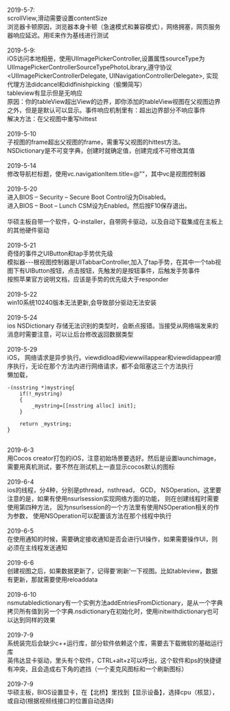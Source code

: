 2019-5-7:<br>
scrollView,滑动需要设置contentSize<br>
浏览器卡顿原因，浏览器本身卡顿（急速模式和兼容模式），网络拥塞，网页服务器响应延迟。用IE来作为基线进行测试<br>
<br>
2019-5-9:<br>
iOS访问本地相册，使用UIImagePickerController,设置属性sourceType为UIImagePickerControllerSourceTypePhotoLibrary,遵守协议<UIImagePickerControllerDelegate, UINavigationControllerDelegate>, 实现代理方法didcancel和didfinishpicking（偷懒简写）<br>
tableview有显示但是无响应<br>
原因：你的tableView超出View的边界，即你添加的tableView视图在父视图边界之外，但是是默认可以显示。事件响应机制里有：超出边界部分不响应事件<br>
解决方法：在父视图中重写hittest<br>
<br>
2019-5-10<br>
子视图的frame超出父视图的frame，需重写父视图的hittest方法。<br>
NSDictionary是不可变字典，创建时就确定值，创建完成不可修改其值<br>
<br>
2019-5-14<br>
修改导航栏标题，使用vc.navigationItem.title=@""，其中vc是视图控制器<br>
<br>
2019-5-20<br>
进入BIOS – Security – Secure Boot Control设为Disabled。<br>
进入BIOS – Boot – Lunch CSM设为Enabled。然后按F10保存退出。<br>
<br>
华硕主板自带一个软件，Q-installer，自带网卡驱动，以及自动下载集成在主板上的其他硬件驱动<br>
<br>
2019-5-21<br>
奇怪的事件之UIButton和tap手势优先级 <br>
模拟器---根视图控制器是UITabbarController,加入了tap手势，在其中一个tab视图下有UIButton按钮，点击按钮，先触发的是按钮事件，后触发手势事件<br>
按照苹果官方说明文档，应该是手势的优先级大于responder
<br>
<br>
2019-5-22<br>
win10系统10240版本无法更新,会导致部分驱动无法安装<br>
<br>
2019-5-24<br>
ios NSDictionary 存储无法识别的类型时，会断点报错。当接受从网络端发来的消息时需要注意，可以让后台修改返回数据类型<br>
<br>
2019-5-29<br>
iOS， 网络请求是异步执行。viewdidload和viewwillappear和viewdidappear顺序执行，无论在那个方法内进行网络请求，都不会阻塞这三个方法执行<br>
懒加载， <br>
```
-(nsstring *)mystring{
    if(!_mystring)
    {
        _mystring=[[nsstring alloc] init];
    }
    
    return _mystring;
}
```
<br>
2019-6-3<br>
用Cocos creator打包的iOS，注意初始场景要选好。然后是设置launchimage，需要用真机测试，要不然在测试机上一直显示cocos默认的图标<br>
<br>
2019-6-4<br>
ios的线程，分4种，分别是pthread，nsthread， GCD， NSOperation。这里要注意的是，如果有使用nsurlsession实现网络方面的功能， 则在创建线程时需要使用第四种方法， 因为nsurlsession的一个方法里有使用NSOperation相关的作为参数， 使用NSOperation可以配置该方法在那个线程中执行<br>
<br>
2019-6-5<br>
在使用通知的时候，需要确定接收通知是否会进行UI操作，如果需要操作UI，则必须在主线程发送通知<br>
<br>
2019-6-6<br>
创建视图之后，如果数据更新了，记得要‘刷新’一下视图。比如tableview，数据有更新，那就需要使用reloaddata<br>
<br>
2019-6-10<br>
nsmutabledictionary有一个实例方法addEntriesFromDictionary，是从一个字典拷贝所有值到另一个字典.nsdictionary在初始化时，使用initwithdictionary也可以达到同样的效果<br>
<br>
2019-7-9<br>
系统装完后会缺少c++运行库，部分软件依赖这个库，需要去下载微软的基础运行库<br>
英伟达显卡驱动，里头有个软件，CTRL+alt+z可以呼出，这个软件和ps的快捷键有冲突，且会造成右下角的遮挡（一个麦克风图标和一个刷新图标）<br>
<br>
2019-7-9<br>
华硕主板，BIOS设置显卡，在【北桥】里找到【显示设备】，选择cpu（核显），或自动(根据视频线接口的位置自动选择)<br>
<br>
<br>
<br>
<br>
<br>
